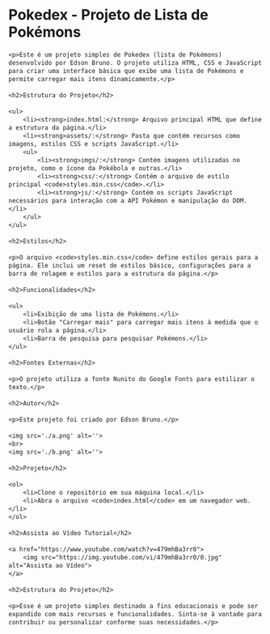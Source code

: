  <h1>Pokedex - Projeto de Lista de Pokémons</h1>

    <p>Este é um projeto simples de Pokedex (lista de Pokémons) desenvolvido por Edson Bruno. O projeto utiliza HTML, CSS e JavaScript para criar uma interface básica que exibe uma lista de Pokémons e permite carregar mais itens dinamicamente.</p>

    <h2>Estrutura do Projeto</h2>

    <ul>
        <li><strong>index.html:</strong> Arquivo principal HTML que define a estrutura da página.</li>
        <li><strong>assets/:</strong> Pasta que contém recursos como imagens, estilos CSS e scripts JavaScript.</li>
        <ul>
            <li><strong>imgs/:</strong> Contém imagens utilizadas no projeto, como o ícone da Pokébola e outras.</li>
            <li><strong>css/:</strong> Contém o arquivo de estilo principal <code>styles.min.css</code>.</li>
            <li><strong>js/:</strong> Contém os scripts JavaScript necessários para interação com a API Pokémon e manipulação do DOM.</li>
        </ul>
    </ul>

    <h2>Estilos</h2>

    <p>O arquivo <code>styles.min.css</code> define estilos gerais para a página. Ele inclui um reset de estilos básico, configurações para a barra de rolagem e estilos para a estrutura da página.</p>

    <h2>Funcionalidades</h2>

    <ul>
        <li>Exibição de uma lista de Pokémons.</li>
        <li>Botão "Carregar mais" para carregar mais itens à medida que o usuário rola a página.</li>
        <li>Barra de pesquisa para pesquisar Pokémons.</li>
    </ul>

    <h2>Fontes Externas</h2>

    <p>O projeto utiliza a fonte Nunito do Google Fonts para estilizar o texto.</p>

    <h2>Autor</h2>

    <p>Este projeto foi criado por Edson Bruno.</p>

    <img src='./a.png' alt=''>
    <br>
    <img src='./b.png' alt=''>

    <h2>Projeto</h2>

    <ol>
        <li>Clone o repositório em sua máquina local.</li>
        <li>Abra o arquivo <code>index.html</code> em um navegador web.</li>
    </ol>

    <h2>Assista ao Vídeo Tutorial</h2>

    <a href="https://www.youtube.com/watch?v=479mhBa3rr0">
        <img src="https://img.youtube.com/vi/479mhBa3rr0/0.jpg" alt="Assista ao Vídeo">
    </a>

    <h2>Estrutura do Projeto</h2>

    <p>Esse é um projeto simples destinado a fins educacionais e pode ser expandido com mais recursos e funcionalidades. Sinta-se à vontade para contribuir ou personalizar conforme suas necessidades.</p>
